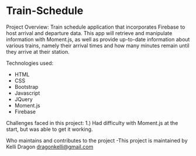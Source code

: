 # Train-Schedule
Project Overview:
Train schedule application that incorporates Firebase to host arrival and departure data. This app will retrieve and manipulate information with Moment.js, as well as provide up-to-date information about various trains, namely their arrival times and how many minutes remain until they arrive at their station.

Technologies used:
* HTML
* CSS
* Bootstrap
* Javascript
* JQuery
* Moment.js
* Firebase

Challenges faced in this project:
	1.)  Had difficulty with Moment.js at the start, but was able to get it working. 


Who maintains and contributes to the project -This project is maintained by Kelli Dragon dragonkelli@gmail.com
